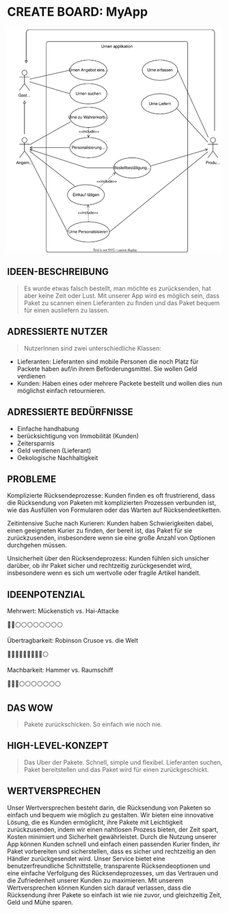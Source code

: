 #  CREATE BOARD: MyApp

![Use case diagram](figures/ucDiagramm.drawio.svg)

## IDEEN-BESCHREIBUNG
> Es wurde etwas falsch bestellt, man möchte es zurücksenden, hat aber keine Zeit oder Lust. Mit unserer App wird es möglich sein, dass Paket zu scannen einen Lieferanten zu finden und das Paket bequem für einen ausliefern zu lassen.

## ADRESSIERTE NUTZER
>NutzerInnen sind zwei unterschiedliche Klassen: 
- Lieferanten: Lieferanten sind mobile Personen die noch Platz für Packete haben auf/in ihrem Beförderungsmittel. Sie wollen Geld verdienen
- Kunden: Haben eines oder mehrere Packete bestellt und wollen dies nun möglichst einfach retournieren. 

## ADRESSIERTE BEDÜRFNISSE

- Einfache handhabung
- berücksichtigung von Immobilität (Kunden)
- Zeitersparnis
- Geld verdienen (Lieferant)
- Oekologische Nachhaltigkeit


## PROBLEME 
Komplizierte Rücksendeprozesse: Kunden finden es oft frustrierend, dass die Rücksendung von Paketen mit komplizierten Prozessen verbunden ist, wie das Ausfüllen von Formularen oder das Warten auf Rücksendeetiketten.

Zeitintensive Suche nach Kurieren: Kunden haben Schwierigkeiten dabei, einen geeigneten Kurier zu finden, der bereit ist, das Paket für sie zurückzusenden, insbesondere wenn sie eine große Anzahl von Optionen durchgehen müssen.

Unsicherheit über den Rücksendeprozess: Kunden fühlen sich unsicher darüber, ob ihr Paket sicher und rechtzeitig zurückgesendet wird, insbesondere wenn es sich um wertvolle oder fragile Artikel handelt.

## IDEENPOTENZIAL
Mehrwert: Mückenstich vs. Hai-Attacke

🔵🔵⚪️⚪️⚪️⚪️⚪️⚪️⚪️⚪️

Übertragbarkeit: Robinson Crusoe vs. die Welt

🔵🔵🔵🔵🔵🔵🔵🔵🔵⚪️

Machbarkeit: Hammer vs. Raumschiff

🔵🔵🔵⚪️⚪️⚪️⚪️⚪️⚪️⚪️


## DAS WOW
> Pakete zurückschicken. So einfach wie noch nie.

## HIGH-LEVEL-KONZEPT
> Das Uber der Pakete. Schnell, simple und flexibel. Lieferanten suchen, Paket bereitstellen und das Paket wird für einen zurückgeschickt. 

## WERTVERSPRECHEN
Unser Wertversprechen besteht darin, die Rücksendung von Paketen so einfach und bequem wie möglich zu gestalten. Wir bieten eine innovative Lösung, die es Kunden ermöglicht, ihre Pakete mit Leichtigkeit zurückzusenden, indem wir einen nahtlosen Prozess bieten, der Zeit spart, Kosten minimiert und Sicherheit gewährleistet. Durch die Nutzung unserer App können Kunden schnell und einfach einen passenden Kurier finden, ihr Paket vorbereiten und sicherstellen, dass es sicher und rechtzeitig an den Händler zurückgesendet wird. Unser Service bietet eine benutzerfreundliche Schnittstelle, transparente Rücksendeoptionen und eine einfache Verfolgung des Rücksendeprozesses, um das Vertrauen und die Zufriedenheit unserer Kunden zu maximieren. Mit unserem Wertversprechen können Kunden sich darauf verlassen, dass die Rücksendung ihrer Pakete so einfach ist wie nie zuvor, und gleichzeitig Zeit, Geld und Mühe sparen.


